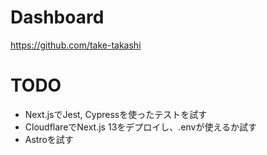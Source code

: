 # Dashboard
https://github.com/take-takashi

# TODO
- Next.jsでJest, Cypressを使ったテストを試す
- CloudflareでNext.js 13をデプロイし、.envが使えるか試す
- Astroを試す

<!---
take-takashi/take-takashi is a ✨ special ✨ repository because its `README.md` (this file) appears on your GitHub profile.
You can click the Preview link to take a look at your changes.
--->
